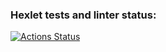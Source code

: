 ### Hexlet tests and linter status:
[![Actions Status](https://github.com/shkrobadasha/frontend-project-11/actions/workflows/hexlet-check.yml/badge.svg)](https://github.com/shkrobadasha/frontend-project-11/actions)